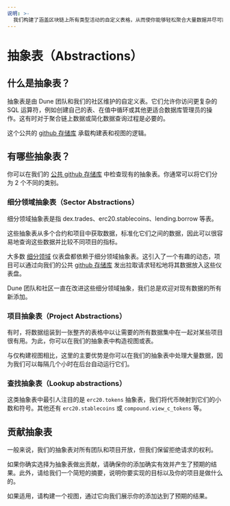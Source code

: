 ```yaml
---
说明: >-
  我们构建了涵盖区块链上所有类型活动的自定义表格，从而使你能够轻松聚合大量数据并尽可能地减少的不便。
---
```


# 抽象表（Abstractions）

## 什么是抽象表？

抽象表是由 Dune 团队和我们的社区维护的自定义表。它们允许你访问更复杂的 SQL 运算符，例如创建自己的表、在值中循环或其他更适合数据库管理员的操作。这有时对于聚合链上数据或简化数据查询过程是必要的。

这个公共的 [github 存储库](https://github.com/duneanalytics/abstractions) 承载构建表和视图的逻辑。

有哪些抽象表？
-----------------------------

你可以在我们的 [公共 github 存储库](https://github.com/duneanalytics/abstractions) 中检查现有的抽象表。你通常可以将它们分为 2 个不同的类别。



### 细分领域抽象表（Sector Abstractions）

细分领域抽象表是指 dex.trades、erc20.stablecoins、lending.borrow 等表。

这些抽象表从多个合约和项目中获取数据，标准化它们之间的数据，因此可以很容易地查询这些数据并比较不同项目的指标。

大多数 [细分领域](../../about/usecases/sector-dashboards.md) 仪表盘都依赖于细分领域抽象表。这引入了一个有趣的动态，项目可以通过向我们的公共 [github 存储库](https://github.com/duneanalytics/abstractions) 发出拉取请求轻松地将其数据放入这些仪表盘。

Dune 团队和社区一直在改进这些细分领域抽象，我们总是欢迎对现有数据的所有新添加。


### 项目抽象表（Project Abstractions）

有时，将数据组装到一张整齐的表格中以让需要的所有数据集中在一起对某些项目很有用。为此，你可以在我们的抽象表中构造视图或表。

与仅构建视图相比，这里的主要优势是你可以在我们的抽象表中处理大量数据，因为我们可以每隔几个小时在后台自动运行它们。

### 查找抽象表（Lookup abstractions）

这类抽象表中最引人注目的是 `erc20.tokens` 抽象表，我们将代币映射到它们的小数和符号。其他还有 `erc20.stablecoins` 或 `compound.view_c_tokens` 等。

## 贡献抽象表

一般来说，我们的抽象表对所有团队和项目开放，但我们保留拒绝请求的权利。

如果你确实选择为抽象表做出贡献，请确保你的添加确实有效并产生了预期的结果。此外，请给我们一个简短的摘要，说明你要实现的目标以及你的项目是做什么的。

如果适用，请构建一个视图，通过它向我们展示你的添加达到了预期的结果。
